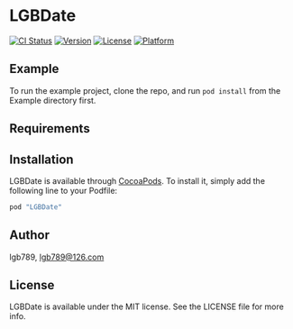 # LGBDate

[![CI Status](http://img.shields.io/travis/lgb789/LGBDate.svg?style=flat)](https://travis-ci.org/lgb789/LGBDate)
[![Version](https://img.shields.io/cocoapods/v/LGBDate.svg?style=flat)](http://cocoapods.org/pods/LGBDate)
[![License](https://img.shields.io/cocoapods/l/LGBDate.svg?style=flat)](http://cocoapods.org/pods/LGBDate)
[![Platform](https://img.shields.io/cocoapods/p/LGBDate.svg?style=flat)](http://cocoapods.org/pods/LGBDate)

## Example

To run the example project, clone the repo, and run `pod install` from the Example directory first.

## Requirements

## Installation

LGBDate is available through [CocoaPods](http://cocoapods.org). To install
it, simply add the following line to your Podfile:

```ruby
pod "LGBDate"
```

## Author

lgb789, lgb789@126.com

## License

LGBDate is available under the MIT license. See the LICENSE file for more info.
